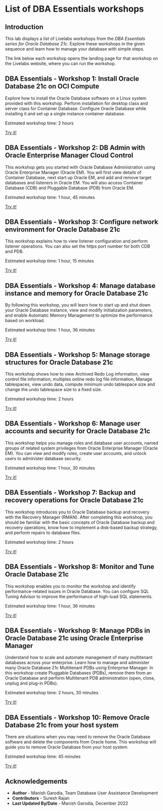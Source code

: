 # List of DBA Essentials workshops

## Introduction

This lab displays a list of Livelabs workshops from the *DBA Essentials series for Oracle Database 21c*. Explore these workshops in the given sequence and learn how to manage your database with simple steps. 

The link below each workshop opens the landing page for that workshop on the Livelabs website, where you can run the workshop. 

<!--
### Objectives

 - Explore these workshops in the given sequence.
 - Learn how to manage your database with simple steps.

The link below each workshop opens the landing page for that workshop on the Livelabs website, where you can run the workshop. 

### Prerequisites

This lab assumes you have -

 -   An Oracle Cloud account

-->

## <if type="hidden">DBA Essentials - </if>Workshop 1: Install Oracle Database 21c on OCI Compute

Explore how to install the Oracle Database software on a Linux system provided with this workshop. Perform installation for desktop class and server class for Container Database. Configure Oracle Database while installing it and set up a single instance container database.

Estimated workshop time: 2 hours

<a href="https://apexapps.oracle.com/pls/apex/r/dbpm/livelabs/view-workshop?wid=871" class="tryit-button">Try it!</a>

## <if type="hidden">DBA Essentials - </if>Workshop 2: DB Admin with Oracle Enterprise Manager Cloud Control

This workshop gets you started with Oracle Database Administration using Oracle Enterprise Manager (Oracle EM). You will first view details of Container Database, next start up Oracle EM, and add and remove target databases and listeners in Oracle EM. You will also access Container Database (CDB) and Pluggable Database (PDB) from Oracle EM.

Estimated workshop time: 1 hour, 45 minutes

<a href="https://apexapps.oracle.com/pls/apex/r/dbpm/livelabs/view-workshop?wid=918" class="tryit-button">Try it!</a>

## <if type="hidden">DBA Essentials - </if>Workshop 3: Configure network environment for Oracle Database 21c

This workshop explains how to view listener configuration and perform listener operations. You can also set the https port number for both CDB and PDB.

Estimated workshop time: 1 hour, 15 minutes

<a href="https://apexapps.oracle.com/pls/apex/r/dbpm/livelabs/view-workshop?wid=933" class="tryit-button">Try it!</a>

## <if type="hidden">DBA Essentials - </if>Workshop 4: Manage database instance and memory for Oracle Database 21c

By following this workshop, you will learn how to start up and shut down your Oracle Database instance, view and modify initialization parameters, and enable Automatic Memory Management to optimize the performance based on workload.

Estimated workshop time: 1 hour, 36 minutes

<a href="https://apexapps.oracle.com/pls/apex/r/dbpm/livelabs/view-workshop?wid=3003" class="tryit-button">Try it!</a>

## <if type="hidden">DBA Essentials - </if>Workshop 5: Manage storage structures for Oracle Database 21c

This workshop shows how to view Archived Redo Log information, view control file information, multiplex online redo log file information, Manage tablespaces, view undo data, compute minimum undo tablespace size and change the undo tablespace size to a fixed size.

Estimated workshop time: 2 hours

<a href="https://apexapps.oracle.com/pls/apex/r/dbpm/livelabs/view-workshop?wid=3236" class="tryit-button">Try it!</a>

## <if type="hidden">DBA Essentials - </if>Workshop 6: Manage user accounts and security for Oracle Database 21c

This workshop helps you manage roles and database user accounts, named groups of related system privileges from Oracle Enterprise Manager (Oracle EM). You can view and modify roles, create user accounts, and unlock users to administer database security.

Estimated workshop time: 1 hour, 30 minutes

<a href="https://apexapps.oracle.com/pls/apex/r/dbpm/livelabs/view-workshop?wid=3201" class="tryit-button">Try it!</a>

## <if type="hidden">DBA Essentials - </if>Workshop 7: Backup and recovery operations for Oracle Database 21c

This workshop introduces you to Oracle Database backup and recovery with the Recovery Manager (RMAN). After completing this workshop, you should be familiar with the basic concepts of Oracle Database backup and recovery operations, know how to implement a disk-based backup strategy, and perform repairs to database files.

Estimated workshop time: 2 hours

<a href="https://apexapps.oracle.com/pls/apex/r/dbpm/livelabs/view-workshop?wid=3005" class="tryit-button">Try it!</a>

## <if type="hidden">DBA Essentials - </if>Workshop 8: Monitor and Tune Oracle Database 21c

This workshop enables you to monitor the workshop and identify performance-related issues in Oracle Database. You can configure SQL Tuning Advisor to improve the performance of high-load SQL statements.

Estimated workshop time: 1 hour, 36 minutes

<a href="https://apexapps.oracle.com/pls/apex/r/dbpm/livelabs/view-workshop?wid=3322" class="tryit-button">Try it!</a>

## <if type="hidden">DBA Essentials - </if>Workshop 9: Manage PDBs in Oracle Database 21c using Oracle Enterprise Manager

Understand how to scale and automate management of many multitenant databases across your enterprise. Learn how to manage and administer many Oracle Database 21c Multitenant PDBs using Enterprise Manager. In this workshop create Pluggable Databases (PDBs), remove them from an Oracle Database and perform Multitenant PDB administration (open, close, unplug and plug-in PDBs).

Estimated workshop time: 2 hours, 30 minutes

<a href="https://apexapps.oracle.com/pls/apex/r/dbpm/livelabs/view-workshop?wid=3523" class="tryit-button">Try it!</a>

## <if type="hidden">DBA Essentials - </if>Workshop 10: Remove Oracle Database 21c from your host system

There are situations when you may need to remove the Oracle Database software and delete the components from Oracle home. This workshop will guide you to remove Oracle Database from your host system.

Estimated workshop time: 45 minutes

<a href="https://apexapps.oracle.com/pls/apex/r/dbpm/livelabs/view-workshop?wid=994" class="tryit-button">Try it!</a>

## Acknowledgements

 -   **Author** - Manish Garodia, Team Database User Assistance Development
 -   **Contributors** - Suresh Rajan
 -   **Last Updated By/Date** - Manish Garodia, December 2022
